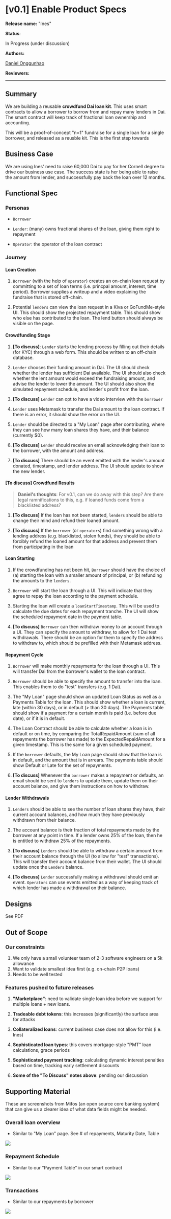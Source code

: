 # [v0.1] Enable Product Specs

**Release name:** "Ines"

**Status**:

In Progress (under discussion)

**Authors:**

[Daniel Onggunhao](https://daniel.ai)

**Reviewers:**


---

## Summary

We are building a reusable **crowdfund Dai loan kit**. This uses smart contracts to allow a borrower to borrow from and repay many lenders in Dai. The smart contract will keep track of fractional loan ownership and accounting.

This will be a proof-of-concept "n=1" fundraise for a single loan for a single borrower, and released as a reusble kit. This is the first step towards

## Business Case

We are using Ines' need to raise 60,000 Dai to pay for her Cornell degree to drive our business use case. The success state is her being able to raise the amount from lender, and successfully pay back the loan over 12 months.

## Functional Spec

### Personas

* `Borrower`

* `Lender`: (many) owns fractional shares of the loan, giving them right to repayment

* `Operator`: the operator of the loan contract

### Journey

#### Loan Creation

1. `Borrower` (with the help of `operator`) creates an on-chain loan request by committing to a set of loan terms (i.e. princpal amount, interest, time period). Borrower supplies a writeup and a video explaining the fundraise that is stored off-chain.

1. Potential `lenders` can view the loan request in a Kiva or GoFundMe-style UI. This should show the projected repayment table. This should show who else has contributed to the loan. The lend button should always be visible on the page.

#### Crowdfunding Stage

1. **[To discuss]**: `Lender` starts the lending process by filling out their details (for KYC) through a web form. This should be written to an off-chain database.

1. `Lender` chooses their funding amount in Dai. The UI should check whether the lender has sufficient Dai available. The UI should also check whether the lent amount would exceed the fundraising amount, and advise the lender to lower the amount. The UI should also show the simulated repayment schedule, and lender's profit from the loan.

1. **[To discuss]** `Lender` can opt to have a video interview with the `borrower`

1. `Lender` uses Metamask to transfer the Dai amount to the loan contract. If there is an error, it should show the error on the UI.

1.  `Lender` should be directed to a "My Loan" page after contributing, where they can see how many loan shares they have, and their balance (currently $0).

1. **[To discuss]** `Lender` should receive an email acknowledging their loan to the borrower, with the amount and address.

1. **[To discuss]** There should be an event emitted with the lender's amount donated, timestamp, and lender address. The UI should update to show the new lender.

#### [To discuss] Crowdfund Results

> **Daniel's thoughts**: For v0.1, can we do away with this step? Are there legal ramnifications to this, e.g. if loaned funds come from a blacklisted address?

1. **[To discuss]** If the loan has not been started, `lenders` should be able to change their mind and refund their loaned amount.

2. **[To discuss]** If the `borrower` (or `operators`) find something wrong with a lending address (e.g. blacklisted, stolen funds), they should be able to forcibly refund the loaned amount for that address and prevent them from participating in the loan

#### Loan Starting

1. If the crowdfunding has not been hit, `Borrower` should have the choice of (a) starting the loan with a smaller amount of principal, or (b) refunding the amounts to the `lenders`.

1. `Borrower` will start the loan through a UI. This will indicate that they agree to repay the loan according to the payment schedule.

1. Starting the loan will create a `loanStartTimestamp`. This will be used to calculate the due dates for each repayment tranche. The UI will show the scheduled repayment date in the payment table.

1. **[To discuss]** `Borrower` can then withdraw money to an account through a UI. They can specify the amount to withdraw, to allow for 1 Dai test withdrawals. There should be an option for them to specify the address to withdraw to, which should be prefilled with their Metamask address.

#### Repayment Cycle

1. `Borrower` will make monthly repayments for the loan through a UI. This will transfer Dai from the borrower's wallet to the loan contract.

1. `Borrower` should be able to specify the amount to transfer into the loan. This enables them to do "test" transfers (e.g. 1 Dai).

1. The "My Loan" page should show an updated Loan Status as well as a Payments Table for the loan. This should show whether a loan is current, late (within 30 days), or in default (> than 30 days). The Payments table should show if a payment for a certain month is paid (i.e. before due date), or if it is in default.

1. The Loan Contract should be able to calculate whether a loan is in default or on time, by comparing the TotalRepaidAmount (sum of all repayments the borrower has made) to the ExpectedRepaidAmount for a given timestamp. This is the same for a given scheduled payment.

1. If the `borrower` defaults, the My Loan page should show that the loan is in default, and the amount that is in arrears. The payments table should show Default or Late for the set of repayments.

1. **[To discuss]** Whenever the `borrower` makes a repayment or defaults, an email should be sent to `lenders` to update them, update them on their account balance, and give them instructions on how to withdraw.

#### Lender Withdrawals

1. `Lenders` should be able to see the number of loan shares they have, their current account balances, and how much they have previously withdrawn from their balance.

1. The account balance is their fraction of total repayments made by the borrower at any point in time. If a lender owns 25% of the loan, then he is entitled to withdraw 25% of the repayments.

4. **[To discuss]** `Lenders` should be able to withdraw a certain amount from their account balance through the UI (to allow for "test" transactions). This will transfer their account balance from their wallet. The UI should update once the `Lenders` balance.

5. **[To discuss]** `Lender` successfully making a withdrawal should emit an event. `Operators` can use events emitted as a way of keeping track of which lender has made a withdrawal on their balance.

## Designs

See PDF

## Out of Scope

### Our constraints

1. We only have a small volunteer team of 2-3 software engineers on a 5k allowance
1. Want to validate smallest idea first (e.g. on-chain P2P loans)
1. Needs to be well tested

### Features pushed to future releases

1. **"Marketplace"**: need to validate single loan idea before we support for multiple loans + new loans.

3. **Tradeable debt tokens**: this increases (significantly) the surface area for attacks

4. **Collateralized loans**: current business case does not allow for this (i.e. Ines)

5. **Sophisticated loan types**: this covers mortgage-style "PMT" loan calculations, grace periods

6. **Sophisticated payment tracking**: calculating dynamic interest penalties based on time, tracking early settlement discounts

7. **Some of the "To Discuss" notes above**: pending our discussion

## Supporting Material

These are screenshots from Mifos (an open source core banking system) that can give us a clearer idea of what data fields might be needed.

### Overall loan overview
* Similar to "My Loan" page. See # of repayments, Maturity Date, Table

![](images/2019-07-14-21-33-54.png)

### Repayment Schedule
* Similar to our "Payment Table" in our smart contract

![](images/2019-07-14-21-34-11.png)

### Transactions
* Similar to our repayments by borrower

![](images/2019-07-14-21-34-36.png)
